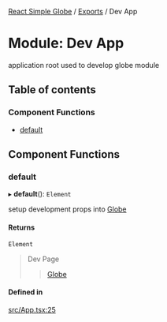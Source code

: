 [React Simple Globe](../README.md) / [Exports](../modules.md) / Dev App

# Module: Dev App

application root used to develop globe module

## Table of contents

### Component Functions

- [default](Dev_App.md#default)

## Component Functions

### default

▸ **default**(): `Element`

setup development props into [Globe](Globe.md)

#### Returns

`Element`

>Dev Page
>>[Globe](Globe.md)

#### Defined in

[src/App.tsx:25](https://github.com/Gaushao/d3-react-globe/blob/0a8a5c1/src/App.tsx#L25)

